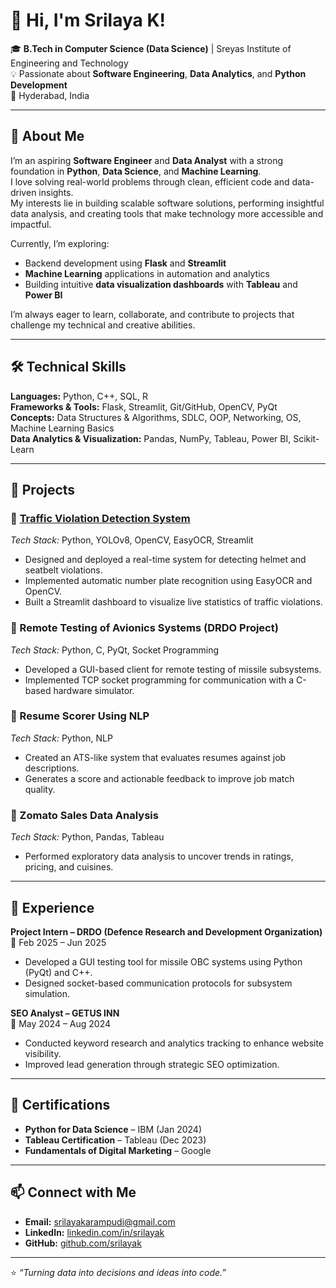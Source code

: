 # 👋 Hi, I'm Srilaya K!

🎓 **B.Tech in Computer Science (Data Science)** | Sreyas Institute of Engineering and Technology  
💡 Passionate about **Software Engineering**, **Data Analytics**, and **Python Development**  
📍 Hyderabad, India  

---

## 🌟 About Me

I’m an aspiring **Software Engineer** and **Data Analyst** with a strong foundation in **Python**, **Data Science**, and **Machine Learning**.  
I love solving real-world problems through clean, efficient code and data-driven insights.  
My interests lie in building scalable software solutions, performing insightful data analysis, and creating tools that make technology more accessible and impactful.  

Currently, I’m exploring:
- Backend development using **Flask** and **Streamlit**
- **Machine Learning** applications in automation and analytics  
- Building intuitive **data visualization dashboards** with **Tableau** and **Power BI**

I’m always eager to learn, collaborate, and contribute to projects that challenge my technical and creative abilities.

---

## 🛠️ Technical Skills

**Languages:** Python, C++, SQL, R  
**Frameworks & Tools:** Flask, Streamlit, Git/GitHub, OpenCV, PyQt  
**Concepts:** Data Structures & Algorithms, SDLC, OOP, Networking, OS, Machine Learning Basics  
**Data Analytics & Visualization:** Pandas, NumPy, Tableau, Power BI, Scikit-Learn  

---

## 🚀 Projects

### 🔹 [Traffic Violation Detection System](#)
*Tech Stack:* Python, YOLOv8, OpenCV, EasyOCR, Streamlit  
- Designed and deployed a real-time system for detecting helmet and seatbelt violations.  
- Implemented automatic number plate recognition using EasyOCR and OpenCV.  
- Built a Streamlit dashboard to visualize live statistics of traffic violations.  

### 🔹 Remote Testing of Avionics Systems (DRDO Project)
*Tech Stack:* Python, C, PyQt, Socket Programming  
- Developed a GUI-based client for remote testing of missile subsystems.  
- Implemented TCP socket programming for communication with a C-based hardware simulator.  

### 🔹 Resume Scorer Using NLP
*Tech Stack:* Python, NLP  
- Created an ATS-like system that evaluates resumes against job descriptions.  
- Generates a score and actionable feedback to improve job match quality.  

### 🔹 Zomato Sales Data Analysis
*Tech Stack:* Python, Pandas, Tableau  
- Performed exploratory data analysis to uncover trends in ratings, pricing, and cuisines.  

---

## 💼 Experience

**Project Intern – DRDO (Defence Research and Development Organization)**  
📅 Feb 2025 – Jun 2025  
- Developed a GUI testing tool for missile OBC systems using Python (PyQt) and C++.  
- Designed socket-based communication protocols for subsystem simulation.  

**SEO Analyst – GETUS INN**  
📅 May 2024 – Aug 2024  
- Conducted keyword research and analytics tracking to enhance website visibility.  
- Improved lead generation through strategic SEO optimization.  

---

## 🏅 Certifications

- **Python for Data Science** – IBM (Jan 2024)  
- **Tableau Certification** – Tableau (Dec 2023)  
- **Fundamentals of Digital Marketing** – Google  

---

## 📫 Connect with Me

- **Email:** [srilayakarampudi@gmail.com](mailto:srilayakarampudi@gmail.com)  
- **LinkedIn:** [linkedin.com/in/srilayak](#)  
- **GitHub:** [github.com/srilayak](#)  

---

⭐ *“Turning data into decisions and ideas into code.”*  
